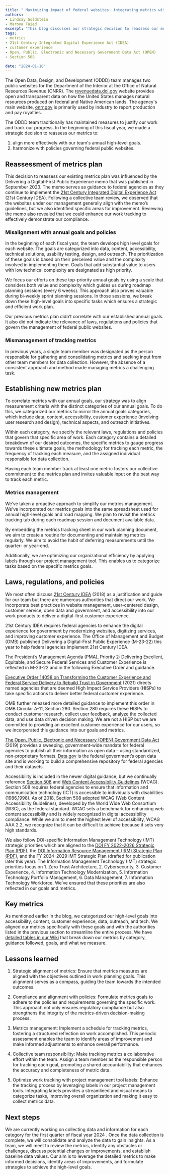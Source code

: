 ```yaml
---
title: " Maximizing impact of federal websites: integrating metrics with annual goals and policies "
authors:
- Lindsay Goldstein
- Maroya Faied
excerpt: "This blog discusses our strategic decision to reassess our metrics plan to align more effectively with annual high-level goals as well as to harmonize with policies governing federal public websites.   "
tags:
- metrics
- 21st Century Integrated Digital Experience Act (IDEA)
- customer experience
- Open, Public, Electronic and Necessary Government Data Act (OPEN)
- Section 508

date: "2024-01-18"
---
```


The Open Data, Design, and Development (ODDD) team manages two public websites for the Department of the Interior at the Office of Natural Resources Revenue (ONRR). The [revenuedata.doi.gov](https://revenuedata.doi.gov/) website provides open and transparent data on how the United States manages natural resources produced on federal and Native American lands. The agency's main website, [onrr.gov](https://onrr.gov/) is primarily used by industry to report production and pay royalties.  

The ODDD team traditionally has maintained measures to justify our work and track our progress. In the beginning of this fiscal year, we made a strategic decision to reassess our metrics to:
1. align more effectively with our team's annual high-level goals. 
2. harmonize with policies governing federal public websites.   

## Reassessment of metrics plan 
This decision to reassess our existing metrics plan was influenced by the Delivering a Digital-First Public Experience  memo that was published in September 2023.  The memo serves as guidance to federal agencies as they continue to implement the [21st Century Integrated Digital Experience Act](https://digital.gov/resources/delivering-digital-first-public-experience/) (21st Century IDEA). Following a collective team review, we observed that the websites under our management generally align with the memo’s guidelines, but we also identified specific areas for improvement. Reviewing the memo also revealed that we could enhance our work tracking to effectively demonstrate our compliance.   

### Misalignment with annual goals and policies 
In the beginning of each fiscal year, the team develops high level goals for each website. The goals are categorized into data, content, accessibility, technical solutions, usability testing, design, and outreach. The prioritization of these goals is based on their perceived value and the complexity involved in implementing them. Goals that add substantial value to users with low technical complexity are designated as high priority.   

We focus our efforts on these top-priority annual goals by using a scale that considers both value and complexity which guides us during roadmap planning sessions (every 6 weeks). This approach also proves valuable during bi-weekly sprint planning sessions. In those sessions, we break down these high-level goals into specific tasks which ensures a strategic and efficient work plan. 

Our previous metrics plan didn’t correlate with our established annual goals. It also did not indicate the relevance of laws, regulations and policies that govern the management of federal public websites.  

### Mismanagement of tracking metrics  
In previous years, a single team member was designated as the person responsible for gathering and consolidating metrics and seeking input from other team members for data collection. However, the absence of a consistent approach and method made managing metrics a challenging task. 
 
## Establishing new metrics plan 
To correlate metrics with our annual goals, our strategy was to align measurement criteria with the distinct categories of our annual goals. To do this, we categorized our metrics to mirror the annual goals categories, which include data, content, accessibility, customer experience (involving user research and design), technical aspects, and outreach initiatives. 

Within each category, we specify the relevant laws, regulations and policies that govern that specific area of work. Each category contains a detailed breakdown of our desired outcomes, the specific metrics to gauge progress towards these ultimate goals, the methodology for tracking each metric, the frequency of tracking each measure, and the assigned individual responsible for data collection. 

Having each team member track at least one metric fosters our collective commitment to the metrics plan and invites valuable input on the best way to track each metric.

### Metrics management  
We’ve taken a proactive approach to simplify our metrics management. We've incorporated our metrics goals into the same spreadsheet used for annual high-level goals and road mapping. We plan to revisit the metrics tracking tab during each roadmap session and document available data.   

By embedding the metrics tracking sheet in our work planning document, we aim to create a routine for documenting and maintaining metrics regularly. We aim to avoid the habit of deferring measurements until the quarter- or year-end. 

Additionally, we are optimizing our organizational efficiency by applying labels through our project management tool. This enables us to categorize tasks based on the specific metrics goals. 

## Laws, regulations, and policies 
We most often discuss [21st Century IDEA](https://digital.gov/resources/delivering-digital-first-public-experience/) (2018) as a justification and guide for our team but there are numerous authorities that direct our work. We incorporate best practices in website management, user-centered design, customer service, open data and government, and accessibility into our work products to deliver a digital-first customer experience. 

21st Century IDEA requires federal agencies to enhance the digital experience for government by modernizing websites, digitizing services, and improving customer experience. The Office of Management and Budget (OMB) published Delivering a Digital-First Public Experience (M-23-22) this year to help federal agencies implement 21st Century IDEA.   

The President’s Management Agenda (PMA), Priority 2: Delivering Excellent, Equitable, and Secure Federal Services and Customer Experience is reflected in M-23-22 and in the following Executive Order and guidance.  

[Executive Order 14058 on Transforming the Customer Experience and Federal Service Delivery to Rebuild Trust in Government](https://www.federalregister.gov/documents/2021/12/16/2021-27380/transforming-federal-customer-experience-and-service-delivery-to-rebuild-trust-in-government) (2021) directs named agencies that are deemed High Impact Service Providers (HISPs) to take specific actions to deliver better federal customer experience. 

OMB further released more detailed guidance to implement this order in OMB Circular A-11, Section 280. Section 280 requires these HISPs to conduct customer research, collect user feedback, analyze the collected data, and use data driven decision making. We are not a HISP but we are committed to providing an excellent customer experience for our users, so we incorporated this guidance into our goals and metrics.  

[The Open, Public, Electronic and Necessary (OPEN) Government Data Act](https://data.gov/open-gov/) (2019) provides a sweeping, government-wide mandate for federal agencies to publish all their information as open data – using standardized, non-proprietary formats. [Data.gov](https://data.gov/) is the federal government’s open data site and is working to build a comprehensive repository for federal agencies and their datasets.  

Accessibility is included in the newer digital guidance, but we continually reference [Section 508](https://www.section508.gov/) and [Web Content Accessibility Guidelines](https://www.w3.org/TR/WCAG22/) (WCAG). Section 508 requires federal agencies to ensure that information and communication technology (ICT) is accessible to individuals with disabilities (1986,1998). As of 2018, Section 508 adopted WCAG (Web Content Accessibility Guidelines), developed by the World Wide Web Consortium (W3C), as the federal standard. WCAG sets a benchmark for enhancing web content accessibility and is widely recognized in digital accessibility compliance. While we aim to meet the highest level of accessibility, WCAG AAA 2.2, we recognize that it can be difficult to achieve because it sets very high standards.

We also follow DOI-specific Information Management Technology (IMT) strategic priorities which are aligned to the [DOI FY 2022-2026 Strategic Plan (PDF)](https://www.doi.gov/sites/doi.gov/files/u.s.-department-of-the-interior-fy-2022-2026-strategic-plan.pdf), the [DOI Information Resource Management (IRM) Strategic Plan (PDF)](https://www.doi.gov/sites/doi.gov/files/uploads/doi-irm-2020-2025-strategic-plan.pdf), and the FY 2024–2029 IMT Strategic Plan (drafted for publication later this year). The Information Management Technology (IMT) strategic priorities focus on 1. Zero Trust Architecture, 2. Cybersecurity, 3. Customer Experience, 4. Information Technology Modernization, 5. Information Technology Portfolio Management, 6. Data Management, 7. Information Technology Workforce. We’ve ensured that these priorities are also reflected in our goals and metrics.  

## Key metrics 				  
As mentioned earlier in the blog, we categorized our high-level goals into accessibility, content, customer experience, data, outreach, and tech. We aligned our metrics specifically with these goals and with the authorities listed in the previous section to streamline the entire process.  We have [detailed tables in our Wiki](https://github.com/DOI-ONRR/nrrd/wiki/Goals-and-metrics) that break down our metrics by category, guidance followed, goals, and what we measure. 
 

## Lessons learned 
1. Strategic alignment of metrics: Ensure that metrics measures are aligned with the objectives outlined in work planning goals. This alignment serves as a compass, guiding the team towards the intended outcomes. 

2. Compliance and alignment with policies: Formulate metrics goals to adhere to the policies and requirements governing the specific work. This approach not only ensures regulatory compliance but also strengthens the integrity of the metrics-driven decision-making process. 

3. Metrics management: Implement a schedule for tracking metrics, fostering a structured reflection on work accomplished. This periodic assessment enables the team to identify areas of improvement and make informed adjustments to enhance overall performance. 

4. Collective team responsibility: Make tracking metrics a collaborative effort within the team. Assign a team member as the responsible person for tracking each goal, promoting a shared accountability that enhances the accuracy and completeness of metric data. 

5. Optimize work tracking with project management tool labels: Enhance the tracking process by leveraging labels in our project management tools. Integrating labels provides a streamlined and visual means to categorize tasks, improving overall organization and making it easy to collect metrics data.  

## Next steps
We are currently working on collecting data and information for each category for the first quarter of fiscal year 2024 . Once the data collection is complete, we will consolidate and analyze the data to gain insights. As a team, we will meet to review the metrics, identify any obstacles or challenges, discuss potential changes or improvements, and establish baseline data values. Our aim is to leverage the detailed metrics to make informed decisions, identify areas of improvements, and  formulate strategies to achieve the high-level goals.